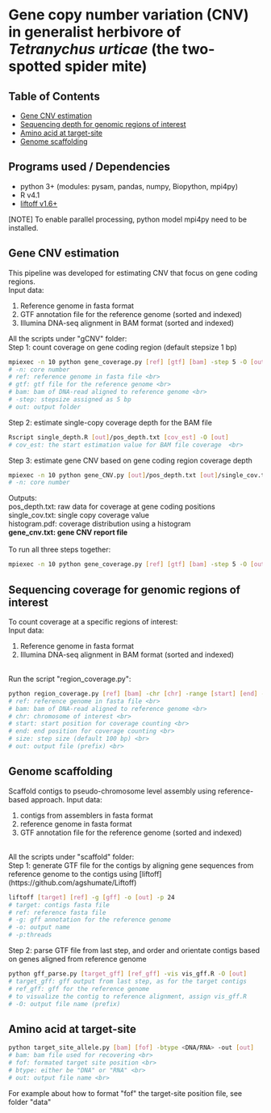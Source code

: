 # Gene copy number variation (CNV) in generalist herbivore of <i>Tetranychus urticae</i> (the two-spotted spider mite) 

## Table of Contents
- [Gene CNV estimation](#Gene-CNV-estimation)
- [Sequencing depth for genomic regions of interest](Sequencing-depth-for-genomic-regions-of-interest)
- [Amino acid at target-site](Amino-acid-at-target-site)
- [Genome scaffolding](Genome-scaffolding)

## Programs used / Dependencies 
- python 3+ (modules: pysam, pandas, numpy, Biopython, mpi4py)
- R v4.1
- [liftoff v1.6+](https://github.com/agshumate/Liftoff)

[NOTE] To enable parallel processing, python model mpi4py need to be installed. 

## Gene CNV estimation 
This pipeline was developed for estimating CNV that focus on gene coding regions. 
<br>
Input data: <br>
1. Reference genome in fasta format <br>
2. GTF annotation file for the reference genome (sorted and indexed) <br>
3. Illumina DNA-seq alignment in BAM format (sorted and indexed) <br>

All the scripts under "gCNV" folder: 
<br>
Step 1: count coverage on gene coding region (default stepsize 1 bp)
```bash
mpiexec -n 10 python gene_coverage.py [ref] [gtf] [bam] -step 5 -O [out]
# -n: core number 
# ref: reference genome in fasta file <br>
# gtf: gtf file for the reference genome <br>
# bam: bam of DNA-read aligned to reference genome <br>
# -step: stepsize assigned as 5 bp
# out: output folder
```
Step 2: estimate single-copy coverage depth for the BAM file
```bash
Rscript single_depth.R [out]/pos_depth.txt [cov_est] -O [out]
# cov_est: the start estimation value for BAM file coverage  <br>
```

Step 3: estimate gene CNV based on gene coding region coverage depth
```bash
mpiexec -n 10 python gene_CNV.py [out]/pos_depth.txt [out]/single_cov.txt -O [out]
# -n: core number 
```
Outputs: <br>
pos_depth.txt: raw data for coverage at gene coding positions <br>
single_cov.txt: single copy coverage value <br>
histogram.pdf: coverage distribution using a histogram <br>
<b>gene_cnv.txt: gene CNV report file</b> 
<br>
<br>
To run all three steps together: 
```bash
mpiexec -n 10 python gene_coverage.py [ref] [gtf] [bam] -step 5 -O [out] && Rscript single_depth.R [out]/pos_depth.txt [cov_est] -O [out] && mpiexec -n 10 python gene_CNV.py [out]/pos_depth.txt [out]/single_cov.txt -O [out]
```

## Sequencing coverage for genomic regions of interest 
To count coverage at a specific regions of interest: <br>
Input data: <br>
1. Reference genome in fasta format <br>
2. Illumina DNA-seq alignment in BAM format (sorted and indexed) <br>
<br>
Run the script "region_coverage.py": <br>

```bash
python region_coverage.py [ref] [bam] -chr [chr] -range [start] [end] -step [size] -O [out]
# ref: reference genome in fasta file <br>
# bam: bam of DNA-read aligned to reference genome <br>
# chr: chromosome of interest <br>
# start: start position for coverage counting <br>
# end: end position for coverage counting <br>
# size: step size (default 100 bp) <br>
# out: output file (prefix) <br>
```

## Genome scaffolding
Scaffold contigs to pseudo-chromosome level assembly using reference-based approach. 
Input data: <br>
1. contigs from assemblers in fasta format <br>
2. reference genome in fasta format <br>
3. GTF annotation file for the reference genome (sorted and indexed) <br>
<br>
All the scripts under "scaffold" folder: <br>
Step 1: generate GTF file for the contigs by aligning gene sequences from reference genome to the contigs using [liftoff](https://github.com/agshumate/Liftoff)

```bash
liftoff [target] [ref] -g [gff] -o [out] -p 24
# target: contigs fasta file
# ref: reference fasta file
# -g: gff annotation for the reference genome
# -o: output name 
# -p:threads 
```

Step 2: parse GTF file from last step, and order and orientate contigs based on genes aligned from reference genome

```bash
python gff_parse.py [target_gff] [ref_gff] -vis vis_gff.R -O [out]
# target_gff: gff output from last step, as for the target contigs
# ref_gff: gff for the reference genome
# to visualize the contig to reference alignment, assign vis_gff.R
# -O: output file name (prefix)
```

## Amino acid at target-site 

```bash
python target_site_allele.py [bam] [fof] -btype <DNA/RNA> -out [out]
# bam: bam file used for recovering <br>
# fof: formated target site position <br>
# btype: either be "DNA" or "RNA" <br>
# out: output file name <br>

```
For example about how to format "fof" the target-site position file, see folder "data"





